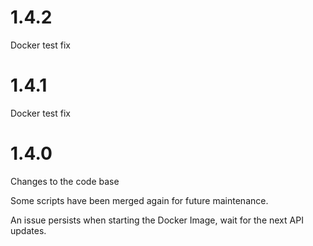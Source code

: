 # 1.4.2

Docker test fix

# 1.4.1

Docker test fix

# 1.4.0

Changes to the code base

Some scripts have been merged again for future maintenance.

An issue persists when starting the Docker Image, wait for the next API updates.
